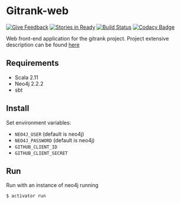 Gitrank-web
===========
[![Give Feedback](https://gitrank.io/assets/images/giveFeedbackBadge.svg)](https://gitrank.io/github/gitlinks/gitrank-web)
[![Stories in Ready](https://badge.waffle.io/gitlinks/gitrank-web.svg?label=ready&title=Ready)](http://waffle.io/gitlinks/gitrank-web)
[![Build Status](https://semaphoreci.com/api/v1/projects/496f40bb-a35b-437b-b3dd-818334b9aebf/566862/shields_badge.svg)](https://semaphoreci.com/gitlinks/gitrank-web)
[![Codacy Badge](https://www.codacy.com/project/badge/e3f15c6b2d194f5a989708663ff718dc)](https://www.codacy.com/app/nikel092_2742/gitrank-web)

Web front-end application for the gitrank project.
Project extensive description can be found [here](https://github.com/gitlinks/github-rank-project)

## Requirements

* Scala 2.11
* Neo4j 2.2.2
* sbt

## Install

Set environment variables:

* `NEO4J_USER` (default is neo4j)
* `NEO4J_PASSWORD` (default is neo4j)
* `GITHUB_CLIENT_ID`
* `GITHUB_CLIENT_SECRET`

## Run

Run with an instance of neo4j running

`$ activator run`
